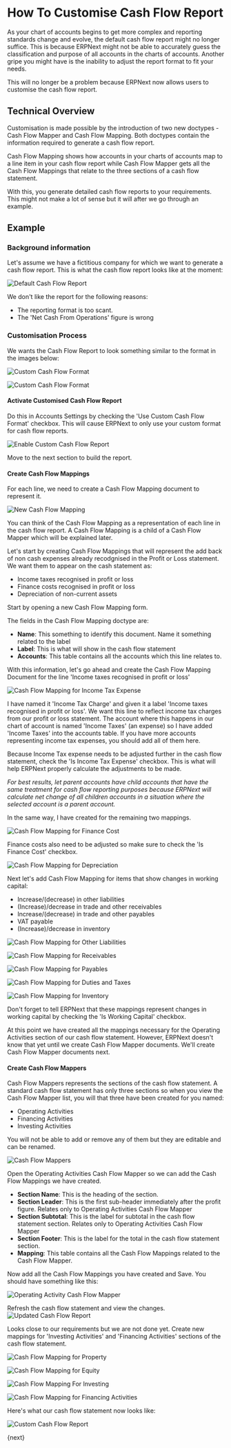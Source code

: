 <!-- add-breadcrumbs -->
# How To Customise Cash Flow Report

As your chart of accounts begins to get more complex and reporting standards change and evolve, the default cash flow
report might no longer suffice. This is because ERPNext might not be able to accurately guess the classification and
purpose of all accounts in the charts of accounts. Another gripe you might have is the inability to adjust the report
format to fit your needs.

This will no longer be a problem because ERPNext now allows users to customise the cash flow report.


## Technical Overview
Customisation is made possible by the introduction of two new doctypes - Cash Flow Mapper and Cash Flow Mapping. Both
doctypes contain the information required to generate a cash flow report.

Cash Flow Mapping shows how accounts in your charts of accounts map to a line item in your cash flow report while
Cash Flow Mapper gets all the Cash Flow Mappings that relate to the three sections of a cash flow statement.

With this, you generate detailed cash flow reports to your requirements. This might not make a lot of sense but it will
after we go through an example.

## Example
### Background information
Let's assume we have a fictitious company for which we want to generate a cash flow report.
This is what the cash flow report looks like at the moment:

![Default Cash Flow Report](/docs/v13/assets/img/articles/default-cash-flow-report.png)

We don't like the report for the following reasons:
- The reporting format is too scant.
- The 'Net Cash From Operations' figure is wrong

### Customisation Process

We wants the Cash Flow Report to look something similar to the format in the images below:

![Custom Cash Flow Format](/docs/v13/assets/img/articles/format-1.png)

![Custom Cash Flow Format](/docs/v13/assets/img/articles/format-2.png)

#### Activate Customised Cash Flow Report
Do this in Accounts Settings by checking the 'Use Custom Cash Flow Format' checkbox. This will cause ERPNext to only use your custom format for cash flow reports.

![Enable Custom Cash Flow Report](/docs/v13/assets/img/articles/enable-custom-cash-flow.png)

Move to the next section to build the report.

#### Create Cash Flow Mappings
For each line, we need to create a Cash Flow Mapping document to represent it.

![New Cash Flow Mapping](/docs/v13/assets/img/articles/new-cash-flow-mapping.png)

You can think of the Cash Flow Mapping as a representation of each line in the cash flow report. A Cash Flow Mapping
is a child of a Cash Flow Mapper which will be explained later.

Let's start by creating Cash Flow Mappings that will represent the add back of non cash expenses already recodgnised in
the Profit or Loss statement. We want them to appear on the cash statement as:
- Income taxes recognised in profit or loss
- Finance costs recognised in profit or loss
- Depreciation of non-current assets

Start by opening a new Cash Flow Mapping form.

The fields in the Cash Flow Mapping doctype are:
- **Name**: This something to identify this document. Name it something related to the label
- **Label**: This is what will show in the cash flow statement
- **Accounts**: This table contains all the accounts which this line relates to.

With this information, let's go ahead and create the Cash Flow Mapping Document for the line 'Income taxes recognised in profit or loss'

![Cash Flow Mapping for Income Tax Expense](/docs/v13/assets/img/articles/cash-flow-mapping-for-income-tax.png)

I have named it 'Income Tax Charge' and given it a label 'Income taxes recognised in profit or loss'. We want this
line to reflect income tax charges from our profit or loss statement. The account where this happens in our chart
of account is named 'Income Taxes' (an expense) so I have added 'Income Taxes' into the accounts table. If you have
more accounts representing income tax expenses, you should add all of them here.

Because Income Tax expense needs to be adjusted further in the cash flow statement, check the 'Is Income Tax Expense'
checkbox. This is what will help ERPNext properly calculate the adjustments to be made.

*For best results, let parent accounts have child accounts that have the same treatment for cash flow reporting
purposes because ERPNext will calculate net change of all children accounts in a situation where the selected account
is a parent account.*

In the same way, I have created for the remaining two mappings.

![Cash Flow Mapping for Finance Cost](/docs/v13/assets/img/articles/cash-flow-mapping-for-finance-cost.png)

Finance costs also need to be adjusted so make sure to check the 'Is Finance Cost' checkbox.

![Cash Flow Mapping for Depreciation](/docs/v13/assets/img/articles/cash-flow-mapping-for-depreciation.png)

Next let's add Cash Flow Mapping for items that show changes in working capital:

- Increase/(decrease) in other liabilities
- (Increase)/decrease in trade and other receivables
- Increase/(decrease) in trade and other payables
- VAT payable
- (Increase)/decrease in inventory

![Cash Flow Mapping for Other Liabilities](/docs/v13/assets/img/articles/cash-flow-mapping-for-other-liabilities.png)

![Cash Flow Mapping for Receivables](/docs/v13/assets/img/articles/cash-flow-mapping-for-receivables.png)

![Cash Flow Mapping for Payables](/docs/v13/assets/img/articles/cash-flow-mapping-for-payables.png)

![Cash Flow Mapping for Duties and Taxes](/docs/v13/assets/img/articles/cash-flow-mapping-for-taxes-payables.png)

![Cash Flow Mapping for Inventory](/docs/v13/assets/img/articles/cash-flow-mapping-inventory.png)

Don't forget to tell ERPNext that these mappings represent changes in working capital by checking the 'Is Working
Capital' checkbox.

At this point we have created all the mappings necessary for the Operating Activities section of our cash flow
statement. However, ERPNext doesn't know that yet until we create Cash Flow Mapper documents. We'll create Cash Flow
Mapper documents next.


#### Create Cash Flow Mappers
Cash Flow Mappers represents the sections of the cash flow statement. A standard cash flow statement has only three
sections so when you view the Cash Flow Mapper list, you will that three have been created for you named:
- Operating Activities
- Financing Activities
- Investing Activities

You will not be able to add or remove any of them but they are editable and can be renamed.

![Cash Flow Mappers](/docs/v13/assets/img/articles/cash-flow-mappers-standard.png)

Open the Operating Activities Cash Flow Mapper so we can add the Cash Flow Mappings we have created.


- **Section Name**: This is the heading of the section.
- **Section Leader**: This is the first sub-header immediately after the profit figure. Relates only to Operating
Activities Cash Flow Mapper
- **Section Subtotal**: This is the label for subtotal in the cash flow statement section. Relates only to Operating
Activities Cash Flow Mapper
- **Section Footer**: This is the label for the total in the cash flow statement section.
- **Mapping**: This table contains all the Cash Flow Mappings related to the Cash Flow Mapper.

Now add all the Cash Flow Mappings you have created and Save. You should have something like this:

![Operating Activity Cash Flow Mapper](/docs/v13/assets/img/articles/cash-flow-mapper-operating-activity.png)

 Refresh the cash flow statement and view the changes.
![Updated Cash Flow Report](/docs/v13/assets/img/articles/cash-flow-report-customized.png)

Looks close to our requirements but we are not done yet. Create new mappings for 'Investing Activities' and 'Financing
Activities' sections of the cash flow statement.

![Cash Flow Mapping for Property](/docs/v13/assets/img/articles/cash-flow-mapping-for-property.png)

![Cash Flow Mapping for Equity](/docs/v13/assets/img/articles/cash-flow-mapping-for-equity.png)

![Cash Flow Mapping For Investing](/docs/v13/assets/img/articles/cash-flow-mapping-for-investing.png)

![Cash Flow Mapping for Financing Activities](/docs/v13/assets/img/articles/cash-flow-mapping-for-financing-activities.png)

Here's what our cash flow statement now looks like:

![Custom Cash Flow Report](/docs/v13/assets/img/articles/final-cash-flow.png)

{next}
